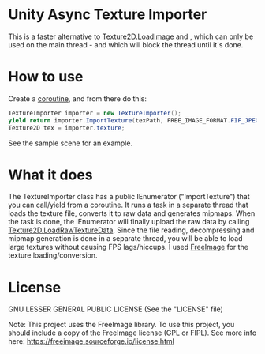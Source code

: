 # Unity Async Texture Importer

This is a faster alternative to [Texture2D.LoadImage](https://docs.unity3d.com/530/Documentation/ScriptReference/Texture2D.LoadImage.html) and , which can only be used on the main thread - and which will block the thread until it's done.

# How to use
Create a [coroutine](https://docs.unity3d.com/Manual/Coroutines.html), and from there do this:
```csharp
TextureImporter importer = new TextureImporter();
yield return importer.ImportTexture(texPath, FREE_IMAGE_FORMAT.FIF_JPEG);
Texture2D tex = importer.texture;
```
See the sample scene for an example.

# What it does
The TextureImporter class has a public IEnumerator ("ImportTexture") that you can call/yield from a coroutine. It runs a task in a separate thread that loads the texture file, converts it to raw data and generates mipmaps. When the task is done, the IEnumerator will finally upload the raw data by calling [Texture2D.LoadRawTextureData](https://docs.unity3d.com/ScriptReference/Texture2D.LoadRawTextureData.html).
Since the file reading, decompressing and mipmap generation is done in a separate thread, you will be able to load large textures without causing FPS lags/hiccups.
I used [FreeImage](https://freeimage.sourceforge.io/) for the texture loading/conversion.

# License
 GNU LESSER GENERAL PUBLIC LICENSE
 (See the "LICENSE" file)

 Note: This project uses the FreeImage library. To use this project, you should include a copy of the FreeImage license (GPL or FIPL). See more info here: https://freeimage.sourceforge.io/license.html